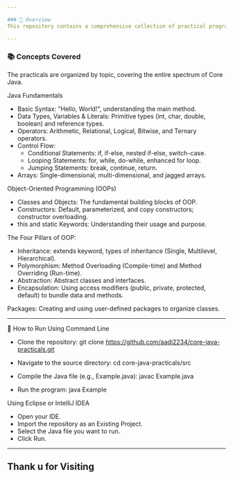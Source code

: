 ```yaml
---

### 📌 Overview
This repository contains a comprehensive collection of practical programs covering fundamental and advanced concepts of Core Java.

---
```


### 📚 Concepts Covered
The practicals are organized by topic, covering the entire spectrum of Core Java.

Java Fundamentals
  - Basic Syntax: "Hello, World!", understanding the main method.
  - Data Types, Variables & Literals: Primitive types (int, char, double, boolean) and reference types.
  - Operators: Arithmetic, Relational, Logical, Bitwise, and Ternary operators.
  - Control Flow:
    - Conditional Statements: if, if-else, nested if-else, switch-case.
    - Looping Statements: for, while, do-while, enhanced for loop.
    - Jumping Statements: break, continue, return.
  - Arrays: Single-dimensional, multi-dimensional, and jagged arrays.

Object-Oriented Programming (OOPs)
  - Classes and Objects: The fundamental building blocks of OOP.
  - Constructors: Default, parameterized, and copy constructors; constructor overloading. 
  - this and static Keywords: Understanding their usage and purpose.

The Four Pillars of OOP:
  - Inheritance: extends keyword, types of inheritance (Single, Multilevel, Hierarchical).
  - Polymorphism: Method Overloading (Compile-time) and Method Overriding (Run-time).
  - Abstraction: Abstract classes and interfaces.
  - Encapsulation: Using access modifiers (public, private, protected, default) to bundle data and methods.

Packages: Creating and using user-defined packages to organize classes.

---

🚀 How to Run
Using Command Line
- Clone the repository:
  git clone https://github.com/aadi2234/core-java-practicals.git

- Navigate to the source directory:
  cd core-java-practicals/src

- Compile the Java file (e.g., Example.java):
  javac Example.java

- Run the program:
  java Example
  
Using Eclipse or IntelliJ IDEA
  - Open your IDE.
  - Import the repository as an Existing Project.
  - Select the Java file you want to run.
  - Click Run.
---

**Thank u for Visiting**
---
